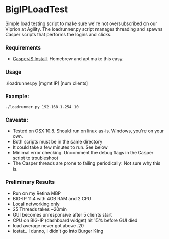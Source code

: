 BigIPLoadTest
=============

Simple load testing script to make sure we're not oversubscribed on our Viprion at Agility. The loadrunner.py script manages threading and spawns Casper scripts that performs the logins and clicks.

### Requirements
- [CasperJS Install](http://casperjs.org/installation.html).   Homebrew and apt make this easy. 


### Usage
./loadrunner.py [mgmt IP] [num clients]

### Example: 
    ./loadrunner.py 192.168.1.254 10

### Caveats:
- Tested on OSX 10.8.  Should run on linux as-is.  Windows, you're on your own.
- Both scripts must be in the same directory
- It could take a few minutes to run. See below  
- Minimal error checking.  Uncomment the debug flags in the Casper script to troubleshoot
- The Casper threads are prone to failing periodically.  Not sure why this is.

### Preliminary Results
- Run on my Retina MBP
- BIG-IP 11.4 with 4GB RAM and 2 CPU
- Local networking only
- 25 Threads takes ~20min
- GUI becomes unresponsive after 5 clients start
- CPU on BIG-IP (dashboard widget) hit 15% before GUI died
- load average never got above .20
- iostat.. I dunno, I didn't go into Burger King
